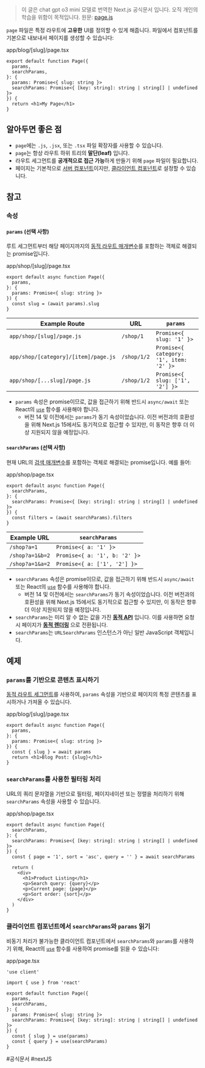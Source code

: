 > 이 글은 chat gpt o3 mini 모델로 번역한 Next.js 공식문서 입니다. 오직 개인의 학습을 위함이 목적입니다.
> 원문: [page.js](https://nextjs.org/docs/app/api-reference/file-conventions/page)

`page` 파일은 특정 라우트에 **고유한** UI를 정의할 수 있게 해줍니다. 파일에서 컴포넌트를 기본으로 내보내서 페이지를 생성할 수 있습니다:

app/blog/\[slug\]/page.tsx
```tsx
export default function Page({
  params,
  searchParams,
}: {
  params: Promise<{ slug: string }>
  searchParams: Promise<{ [key: string]: string | string[] | undefined }>
}) {
  return <h1>My Page</h1>
}
```

## 알아두면 좋은 점

- `page`에는 `.js`, `.jsx`, 또는 `.tsx` 파일 확장자를 사용할 수 있습니다.
- `page`는 항상 라우트 하위 트리의 **말단(leaf)** 입니다.
- 라우트 세그먼트를 **공개적으로 접근 가능**하게 만들기 위해 `page` 파일이 필요합니다.
- 페이지는 기본적으로 [서버 컴포넌트](https://react.dev/reference/rsc/server-components)이지만, [클라이언트 컴포넌트](https://react.dev/reference/rsc/use-client)로 설정할 수 있습니다.

## 참고

### 속성

#### `params` (선택 사항)

루트 세그먼트부터 해당 페이지까지의 [동적 라우트 매개변수](https://nextjs.org/docs/app/building-your-application/routing/dynamic-routes)를 포함하는 객체로 해결되는 promise입니다.

app/shop/\[slug\]/page.tsx
```tsx
export default async function Page({
  params,
}: {
  params: Promise<{ slug: string }>
}) {
  const slug = (await params).slug
}
```

|Example Route|URL|`params`|
|---|---|---|
|`app/shop/[slug]/page.js`|`/shop/1`|`Promise<{ slug: '1' }>`|
|`app/shop/[category]/[item]/page.js`|`/shop/1/2`|`Promise<{ category: '1', item: '2' }>`|
|`app/shop/[...slug]/page.js`|`/shop/1/2`|`Promise<{ slug: ['1', '2'] }>`|

- `params` 속성은 promise이므로, 값을 접근하기 위해 반드시 `async/await` 또는 React의 [`use`](https://react.dev/reference/react/use) 함수를 사용해야 합니다.
    - 버전 14 및 이전에서는 `params`가 동기 속성이었습니다. 이전 버전과의 호환성을 위해 Next.js 15에서도 동기적으로 접근할 수 있지만, 이 동작은 향후 더 이상 지원되지 않을 예정입니다.

#### `searchParams` (선택 사항)

현재 URL의 [검색 매개변수](https://developer.mozilla.org/docs/Learn/Common_questions/What_is_a_URL#parameters)를 포함하는 객체로 해결되는 promise입니다. 예를 들어:

app/shop/page.tsx
```tsx
export default async function Page({
  searchParams,
}: {
  searchParams: Promise<{ [key: string]: string | string[] | undefined }>
}) {
  const filters = (await searchParams).filters
}
```

|Example URL|`searchParams`|
|---|---|
|`/shop?a=1`|`Promise<{ a: '1' }>`|
|`/shop?a=1&b=2`|`Promise<{ a: '1', b: '2' }>`|
|`/shop?a=1&a=2`|`Promise<{ a: ['1', '2'] }>`|

- `searchParams` 속성은 promise이므로, 값을 접근하기 위해 반드시 `async/await` 또는 React의 [`use`](https://react.dev/reference/react/use) 함수를 사용해야 합니다.
    - 버전 14 및 이전에서는 `searchParams`가 동기 속성이었습니다. 이전 버전과의 호환성을 위해 Next.js 15에서도 동기적으로 접근할 수 있지만, 이 동작은 향후 더 이상 지원되지 않을 예정입니다.
- `searchParams`는 미리 알 수 없는 값을 가진 **[동적 API](https://nextjs.org/docs/app/building-your-application/rendering/server-components#dynamic-apis)** 입니다. 이를 사용하면 요청 시 페이지가 **[동적 렌더링](https://nextjs.org/docs/app/building-your-application/rendering/server-components#dynamic-rendering)** 으로 전환됩니다.
- `searchParams`는 `URLSearchParams` 인스턴스가 아닌 일반 JavaScript 객체입니다.

## 예제

### `params`를 기반으로 콘텐츠 표시하기

[동적 라우트 세그먼트](https://nextjs.org/docs/app/building-your-application/routing/dynamic-routes)를 사용하여, `params` 속성을 기반으로 페이지의 특정 콘텐츠를 표시하거나 가져올 수 있습니다.

app/blog/\[slug\]/page.tsx
```tsx
export default async function Page({
  params,
}: {
  params: Promise<{ slug: string }>
}) {
  const { slug } = await params
  return <h1>Blog Post: {slug}</h1>
}
```

### `searchParams`를 사용한 필터링 처리

URL의 쿼리 문자열을 기반으로 필터링, 페이지네이션 또는 정렬을 처리하기 위해 `searchParams` 속성을 사용할 수 있습니다.

app/shop/page.tsx
```tsx
export default async function Page({
  searchParams,
}: {
  searchParams: Promise<{ [key: string]: string | string[] | undefined }>
}) {
  const { page = '1', sort = 'asc', query = '' } = await searchParams
 
  return (
    <div>
      <h1>Product Listing</h1>
      <p>Search query: {query}</p>
      <p>Current page: {page}</p>
      <p>Sort order: {sort}</p>
    </div>
  )
}
```

### 클라이언트 컴포넌트에서 `searchParams`와 `params` 읽기

비동기 처리가 불가능한 클라이언트 컴포넌트에서 `searchParams`와 `params`를 사용하기 위해, React의 [`use`](https://react.dev/reference/react/use) 함수를 사용하여 promise를 읽을 수 있습니다:

app/page.tsx
```tsx
'use client'
 
import { use } from 'react'
 
export default function Page({
  params,
  searchParams,
}: {
  params: Promise<{ slug: string }>
  searchParams: Promise<{ [key: string]: string | string[] | undefined }>
}) {
  const { slug } = use(params)
  const { query } = use(searchParams)
}
```


#공식문서 #nextJS 